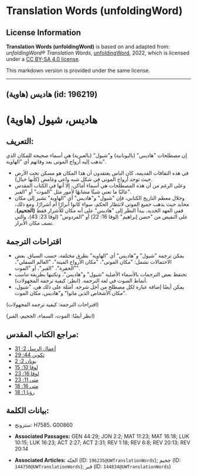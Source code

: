# Translation Words (unfoldingWord)

## License Information

**Translation Words (unfoldingWord)** is based on and adapted from: _unfoldingWord® Translation Words_, [unfoldingWord](https://unfoldingword.org/utw), 2022, which is licensed under a [CC BY-SA 4.0 license](https://creativecommons.org/licenses/by-sa/4.0/legalcode.en).

This markdown version is provided under the same license.



--------------------------------

## هاديس (هاوية) (id: 196219)

هاديس، شيول (هاوية)
===================

التعريف:
--------

إن مصطلحات "هاديس" (باليونانية) و"شيول" (بالعبرية) هي أسماء صحيحة للمكان الذي تذهب إليه أرواح الموتى بعد وفاتهم أي "الهاوية".

* في هذه الثقافات القديمة، كان الناس يعتقدون أن هذا المكان هو مسكن تحت الأرض حيث توجد أرواح الموتى في شكل شبه واعي وغامض (كأنها خيال).
* وعلى الرغم من أن هذه المصطلحات هي أسماء أماكن، إلا أنها في الكتاب المقدس غالبًا ما تعني شيئًا مشابهًا لأمور مثل "الموت" أو "القبر".
* وخلال معظم التاريخ الكتابي، فإن "شيول" و"هاديس" أي "الهاوية" تشير إلى مكان محايد حيث يذهب جميع الموتى لانتظار الحكم، سواء كانوا أبرارًا أم أشرارًا. ومع ذلك، ففي العهد الجديد، يبدأ النظر إلى "هاديس" على أنه مكان للأشرار فقط **(الجحيم)**، على النقيض من "حضن إبراهيم" (لوقا 16: 22\) أو "الفردوس" (لوقا 23: 43\)، والتي تصف مكان الأبرار.

اقتراحات الترجمة
----------------

* يمكن ترجمة "شيول" و"هاديس" أي "الهاوية" بطرق مختلفة، حسب السياق. بعض الاحتمالات تشمل: "مكان الموتى"، "مكان الأرواح الميتة"، "العالم السفلي"، "الحفرة"، "القبر"، أو "الموت".
* تحتفظ بعض الترجمات بالأسماء الأصلية "شيول" و"هاديس"، وتكتبها بطريقة تناسب أنماط الصوت في لغة الترجمة. (انظر: كيفية ترجمة المجهولات).
* يمكن أيضًا إضافة عبارة لكل مصطلح من أجل شرحه. أمثلة على ذلك هي، "شيول، مكان الأشخاص الذين ماتوا" و"هاديس، مكان الموت".

(اقتراحات الترجمة: كيفية ترجمة المجهولات)

(انظر أيضًا: الموت، السماء، الجحيم، القبر)

مراجع الكتاب المقدس:
--------------------

* [أعمال الرسل 2: 31](https://ref.ly/Acts2:31)
* [تكوين 44: 29](https://ref.ly/Gen44:29)
* [يونان 2: 2](https://ref.ly/Jonah2:2)
* [لوقا 10: 15](https://ref.ly/Luke10:15)
* [لوقا 16: 23](https://ref.ly/Luke16:23)
* [متى 11: 23](https://ref.ly/Matt11:23)
* [متى 16: 18](https://ref.ly/Matt16:18)
* [رؤيا 1: 18](https://ref.ly/Rev1:18)

بيانات الكلمة:
--------------

* سترونج: H7585، G00860

* **Associated Passages:** GEN 44:29; JON 2:2; MAT 11:23; MAT 16:18; LUK 10:15; LUK 16:23; ACT 2:27; ACT 2:31; REV 1:18; REV 6:8; REV 20:13; REV 20:14
* **Associated Articles:** الجنّة (ID: `196235@UWTranslationWords`); جحيم (ID: `144750@UWTranslationWords`); قبر (ID: `144834@UWTranslationWords`)

